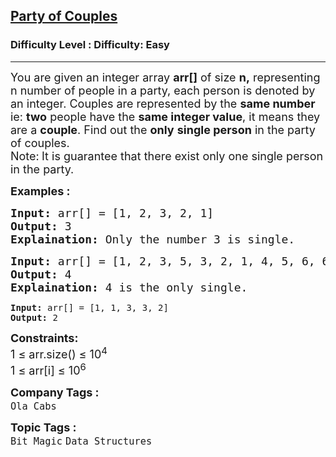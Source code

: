 <h2><a href="https://www.geeksforgeeks.org/problems/alone-in-couple5507/1?page=1&difficulty=Basic&sortBy=submissions">Party of Couples</a></h2><h3>Difficulty Level : Difficulty: Easy</h3><hr><div class="problems_problem_content__Xm_eO"><p><span style="font-size: 18px;">You are given an integer array <strong>arr[]</strong> of size <strong>n,</strong> representing n number of people in a party, each person is denoted by an integer. Couples are represented by the <strong>same number </strong>ie: <strong>two</strong> people have the <strong>same integer value</strong>, it means they are a <strong>couple</strong>. Find out the <strong>only</strong> <strong>single person</strong> in the party of couples.<br>Note:</span><strong><span style="font-size: 18px;">&nbsp;</span></strong><span style="font-size: 18px;">It is guarantee that there exist only one single person in the party.</span></p>
<p><span style="font-size: 18px;"><strong>Examples :</strong></span></p>
<pre><span style="font-size: 18px;"><strong>Input:</strong> arr[] = [1, 2, 3, 2, 1]
<strong>Output:</strong> 3
<strong>Explaination:</strong> Only the number 3 is single.</span></pre>
<pre><span style="font-size: 18px;"><strong>Input:</strong> arr[] = [1, 2, 3, 5, 3, 2, 1, 4, 5, 6, 6] <br><strong>Output: </strong>4 <br><strong>Explaination:</strong> 4 is the only single.<br></span></pre>
<pre><strong>Input:</strong> arr[] = [1, 1, 3, 3, 2] <br><strong>Output: </strong>2</pre>
<p><span style="font-size: 18px;"><strong>Constraints:</strong><br>1 ≤ arr.size() ≤ 10<sup>4</sup><br>1 ≤ arr[i] ≤ 10<sup>6</sup></span></p></div><p><span style=font-size:18px><strong>Company Tags : </strong><br><code>Ola Cabs</code>&nbsp;<br><p><span style=font-size:18px><strong>Topic Tags : </strong><br><code>Bit Magic</code>&nbsp;<code>Data Structures</code>&nbsp;